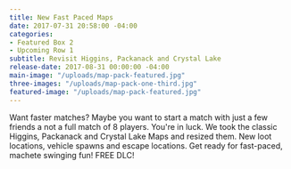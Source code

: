 ```yaml
---
title: New Fast Paced Maps
date: 2017-07-31 20:58:00 -04:00
categories:
- Featured Box 2
- Upcoming Row 1
subtitle: Revisit Higgins, Packanack and Crystal Lake
release-date: 2017-08-31 00:00:00 -04:00
main-image: "/uploads/map-pack-featured.jpg"
three-images: "/uploads/map-pack-one-third.jpg"
featured-image: "/uploads/map-pack-featured.jpg"
---
```


Want faster matches? Maybe you want to start a match with just a few friends a not a full match of 8 players. You're in luck. We took the classic Higgins, Packanack and Crystal Lake Maps and resized them. New loot locations, vehicle spawns and escape locations. Get ready for fast-paced, machete swinging fun! FREE DLC!